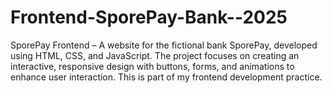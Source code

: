 # Frontend-SporePay-Bank--2025
SporePay Frontend – A website for the fictional bank SporePay, developed using HTML, CSS, and JavaScript. The project focuses on creating an interactive, responsive design with buttons, forms, and animations to enhance user interaction. This is part of my frontend development practice.
